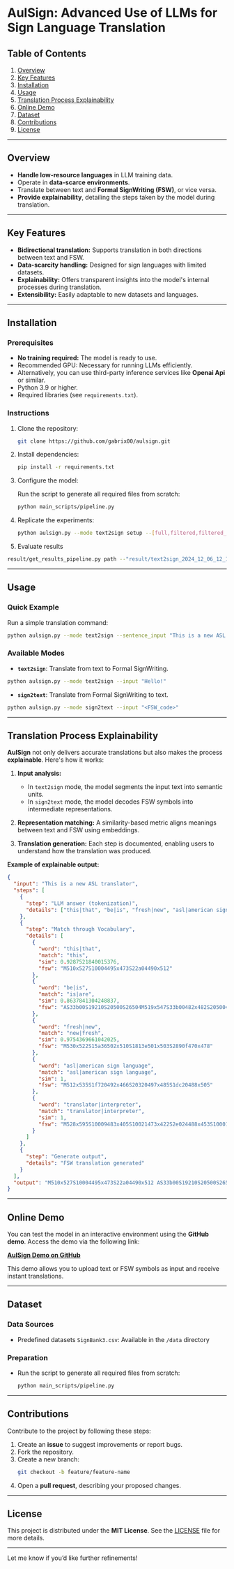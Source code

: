# **AulSign: Advanced Use of LLMs for Sign Language Translation**

## **Table of Contents**

1. [Overview](#overview)
2. [Key Features](#key-features)
3. [Installation](#installation)
4. [Usage](#usage)
5. [Translation Process Explainability](#translation-process-explainability)
6. [Online Demo](#online-demo)
7. [Dataset](#dataset)
8. [Contributions](#contributions)
9. [License](#license)

---

## **Overview**

* **Handle low-resource languages** in LLM training data.
* Operate in **data-scarce environments**.
* Translate between text and **Formal SignWriting (FSW)**, or vice versa.
* **Provide explainability**, detailing the steps taken by the model during translation.

---

## **Key Features**

* **Bidirectional translation:** Supports translation in both directions between text and FSW.
* **Data-scarcity handling:** Designed for sign languages with limited datasets.
* **Explainability:** Offers transparent insights into the model's internal processes during translation.
* **Extensibility:** Easily adaptable to new datasets and languages.

---

## **Installation**

### **Prerequisites**

* **No training required:** The model is ready to use.
* Recommended GPU: Necessary for running LLMs efficiently.
* Alternatively, you can use third-party inference services like **Openai Api** or similar.
* Python 3.9 or higher.
* Required libraries (see `requirements.txt`).

### **Instructions**

1. Clone the repository:

   ```bash
   git clone https://github.com/gabrix00/aulsign.git
   ```
2. Install dependencies:

   ```bash
   pip install -r requirements.txt
   ```
3. Configure the model:

   Run the script to generate all required files from scratch:

   ```bash
   python main_scripts/pipeline.py
   ```
4. Replicate the experiments:

   ```bash
   python aulsign.py --mode text2sign setup --[full,filtered,filtered_01]
   ```

5. Evaluate results

```bash
result/get_results_pipeline.py path --"result/text2sign_2024_12_06_12_17/result_2024_12_06_12_17.csv"
```

---

## **Usage**

### **Quick Example**

Run a simple translation command:

```bash
python aulsign.py --mode text2sign --sentence_input "This is a new ASL translator" 
```

### **Available Modes**

* **`text2sign`**: Translate from text to Formal SignWriting.

```bash
python aulsign.py --mode text2sign --input "Hello!"
```

* **`sign2text`**: Translate from Formal SignWriting to text.

```bash
python aulsign.py --mode sign2text --input "<FSW_code>"
```

---

## **Translation Process Explainability**

**AulSign** not only delivers accurate translations but also makes the process **explainable**. Here's how it works:

1. **Input analysis:**

   * In `text2sign` mode, the model segments the input text into semantic units.
   * In `sign2text` mode, the model decodes FSW symbols into intermediate representations.
2. **Representation matching:** A similarity-based metric aligns meanings between text and FSW using embeddings.
3. **Translation generation:** Each step is documented, enabling users to understand how the translation was produced.

**Example of explainable output:**

```json
{
  "input": "This is a new ASL translator",
  "steps": [
    {
      "step": "LLM answer (tokenization)",
      "details": ["this|that", "be|is", "fresh|new", "asl|american sign language", "translator|interpreter"]
    },
    {
      "step": "Match through Vocabulary",
      "details": [
        {
          "word": "this|that", 
          "match": "this", 
          "sim": 0.9287521840015376, 
          "fsw": "M510x527S10004495x473S22a04490x512"
        },
        {
          "word": "be|is", 
          "match": "is|are", 
          "sim": 0.8637841304248837, 
          "fsw": "AS33b00S19210S20500S26504M519x547S33b00482x482S20500466x512S26504464x532S19210498x511"
        },
        {
          "word": "fresh|new", 
          "match": "new|fresh", 
          "sim": 0.9754369661042025, 
          "fsw": "M530x522S15a36502x510S1813e501x503S2890f470x478"
        },
        {
          "word": "asl|american sign language", 
          "match": "asl|american sign language", 
          "sim": 1, 
          "fsw": "M512x535S1f720492x466S20320497x485S1dc20488x505"
        },
        {
          "word": "translator|interpreter", 
          "match": "translator|interpreter", 
          "sim": 1, 
          "fsw": "M528x595S10009483x405S10021473x422S2e024488x453S10001491x488S10029493x504S15a48477x548S15a40515x548S22a14476x580S22a04515x580"
        }
      ]
    },
    {
      "step": "Generate output",
      "details": "FSW translation generated"
    }
  ],
  "output": "M510x527S10004495x473S22a04490x512 AS33b00S19210S20500S26504M519x547S33b00482x482S20500466x512S26504464x532S19210498x511 M530x522S15a36502x510S1813e501x503S2890f470x478 M512x535S1f720492x466S20320497x485S1dc20488x505 M528x595S10009483x405S10021473x422S2e024488x453S10001491x488S10029493x504S15a48477x548S15a40515x548S22a14476x580S22a04515x580"
}

```

---

## **Online Demo**

You can test the model in an interactive environment using the **GitHub demo**. Access the demo via the following link:

[**AulSign Demo on GitHub**](https://github.com/your-username/aulsign-demo)

This demo allows you to upload text or FSW symbols as input and receive instant translations.

---

## **Dataset**

### **Data Sources**

* Predefined datasets `SignBank3.csv`: Available in the `/data` directory

### **Preparation**

* Run the script to generate all required files from scratch:

  ```bash
  python main_scripts/pipeline.py
  ```

---

## **Contributions**

Contribute to the project by following these steps:

1. Create an **issue** to suggest improvements or report bugs.
2. Fork the repository.
3. Create a new branch:
   ```bash
   git checkout -b feature/feature-name
   ```
4. Open a **pull request**, describing your proposed changes.

---

## **License**

This project is distributed under the **MIT License**. See the [LICENSE](https://github.com/your-username/aulsign/LICENSE) file for more details.

---

Let me know if you’d like further refinements!

